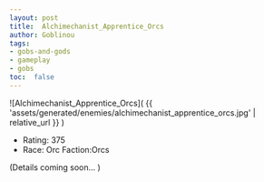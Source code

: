 ```yaml
---
layout: post
title:  Alchimechanist_Apprentice_Orcs
author: Goblinou
tags:
- gobs-and-gods
- gameplay
- gobs
toc:  false
---
```


![Alchimechanist_Apprentice_Orcs]( {{ 'assets/generated/enemies/alchimechanist_apprentice_orcs.jpg' | relative_url }} )
- Rating: 375
- Race: Orc  Faction:Orcs

(Details coming soon... )